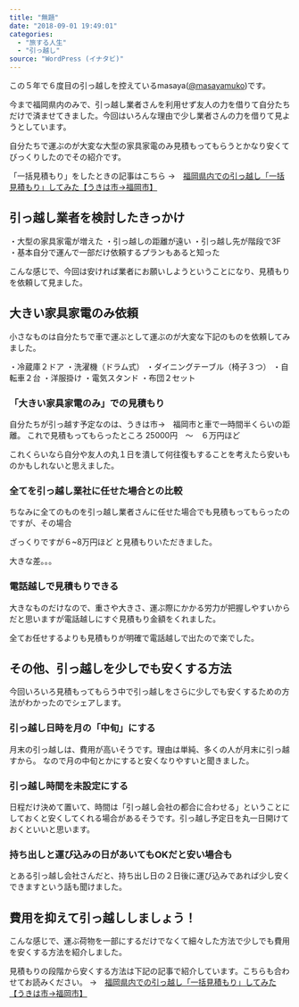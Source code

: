 ```yaml
---
title: "無題"
date: "2018-09-01 19:49:01"
categories:
  - "旅する人生"
  - "引っ越し"
source: "WordPress (イナタビ)"
---
```


この５年で６度目の引っ越しを控えているmasaya([@masayamuko](https://twitter.com/MasayaMuko))です。

今まで福岡県内のみで、引っ越し業者さんを利用せず友人の力を借りて自分たちだけで済ませてきました。今回はいろんな理由で少し業者さんの力を借りて見ようとしています。

自分たちで運ぶのが大変な大型の家具家電のみ見積もってもらうとかなり安くてびっくりしたのでその紹介です。

「一括見積もり」をしたときの記事はこちら
→　[福岡県内での引っ越し「一括見積もり」してみた【うきは市→福岡市】](https://masayamuko.com/hikkoshi/)

## 引っ越し業者を検討したきっかけ

・大型の家具家電が増えた
・引っ越しの距離が遠い
・引っ越し先が階段で3F
・基本自分で運んで一部だけ依頼するプランもあると知った

こんな感じで、今回は安ければ業者にお願いしようということになり、見積もりを依頼して見ました。

## 大きい家具家電のみ依頼

小さなものは自分たちで車で運ぶとして運ぶのが大変な下記のものを依頼してみました。

・冷蔵庫２ドア
・洗濯機（ドラム式）
・ダイニングテーブル（椅子３つ）
・自転車２台
・洋服掛け
・電気スタンド
・布団２セット

### 「大きい家具家電のみ」での見積もり

自分たちが引っ越す予定なのは、うきは市→　福岡市と車で一時間半くらいの距離。
これで見積もってもらったところ
25000円　〜　６万円ほど

これくらいなら自分や友人の丸１日を潰して何往復もすることを考えたら安いものかもしれないと思えました。

### 全てを引っ越し業社に任せた場合との比較

ちなみに全てのものを引っ越し業者さんに任せた場合でも見積もってもらったのですが、その場合

ざっくりですが６~8万円ほど
と見積もりいただきました。

大きな差。。。

### 電話越しで見積もりできる

大きなものだけなので、重さや大きさ、運ぶ際にかかる労力が把握しやすいからだと思いますが電話越しにすぐ見積もり金額をくれました。

全てお任せするよりも見積もりが明確で電話越しで出たので楽でした。

## その他、引っ越しを少しでも安くする方法

今回いろいろ見積もってもらう中で引っ越しをさらに少しでも安くするための方法がわかったのでシェアします。

### 引っ越し日時を月の「中旬」にする

月末の引っ越しは、費用が高いそうです。理由は単純、多くの人が月末に引っ越すから。
なので月の中旬とかにすると安くなりやすいと聞きました。

### 引っ越し時間を未設定にする

日程だけ決めて置いて、時間は「引っ越し会社の都合に合わせる」ということにしておくと安くしてくれる場合があるそうです。引っ越し予定日を丸一日開けておくといいと思います。

### 持ち出しと運び込みの日があいてもOKだと安い場合も

とある引っ越し会社さんだと、持ち出し日の２日後に運び込みであれば少し安くできますという話も聞けました。

## 費用を抑えて引っ越ししましょう！

こんな感じで、運ぶ荷物を一部にするだけでなくて細々した方法で少しでも費用を安くする方法を紹介しました。

見積もりの段階から安くする方法は下記の記事で紹介しています。こちらも合わせてお読みください。
→　[福岡県内での引っ越し「一括見積もり」してみた【うきは市→福岡市】](https://masayamuko.com/hikkoshi/)